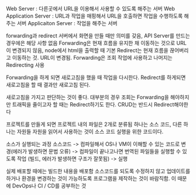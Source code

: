 Web Server : 다른곳에서 URL을 이용해서 사용할 수 있도록 해주는 서버
Web Application Server : URL과 작업을 매핑해서 URL을 호출하면 작업을 수행하도록 해주는 서버
Applicaiton Server : 작업을 해주는 서버

forwarding과 redirect
서버에서 화면을 만들 때만 의미를 갖음, API Server를 만드는 경우에은 해당 사항 없음
Forwarding은 현재 흐름을 유지한 채 이동하는 것으로 URL이 변경되지 않음, node에서 html을 출력할 때 기본
Redirect는 현재 흐름을 끊어버리고 이동하는 것. URL이 변경됨.
Forwarding은 조회 작업에 사용하고 나머지는 Redirecting 사용

Forwarding을 하게 되면 새로고침을 했을 때 작업을 다시한다.
Redirect를 하게되면 새로고침을 할 때 결과만 새로고침 된다.

새로고침을 가지고 판단하는 것이 좋다.
대부분의 경우 조회는 Forwarding을 해야하지만 트래픽을 줄이고자 할 때는 Redirect하기도 한다.
CRUD는 반드시 Redirect해야한다

프로젝트를 만들게 되면 프로젝트 내의 파일은 2개로 분류됨
하나는 소스 코드, 다른 하나는 자원들
자원을 읽어서 사용하는 것이 소스 코드 실행을 위한 코드이다.

소스가 실행되는 과정
소스코드 -> 컴파일해서 OS나 VM이 이해할 수 있는 코드로 변경(에러가 발생하면 문법 오류) -> 컴파일이 끝나고나면 번역된 파일들을 실행할 수 있도록 작업 (빌드, 에러가 발생하면 구조가 잘못됨) -> 실행

실제 배포할 때에는 빌드한 내용을 배포함
소스코드를 되도록 수정하지 않고 업데이트를 하거나 환경을 변경하는 것이 가능하도록 프로그램을 제작하는 것이 바람직함.
이 때문에 DevOps나 CI / CD를 공부하는 것